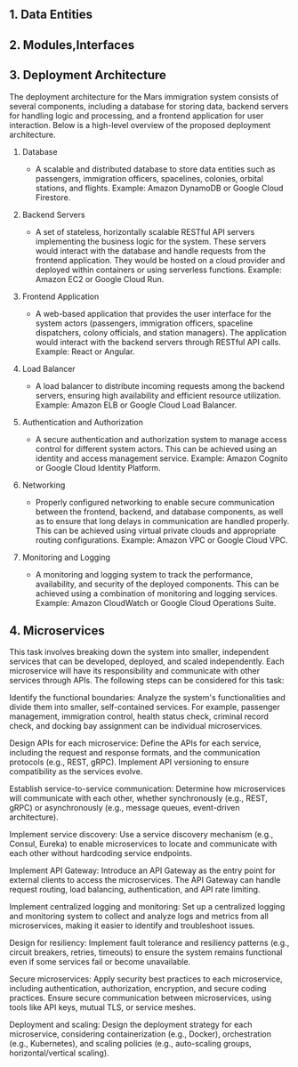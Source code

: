 ## 1. Data Entities

## 2. Modules,Interfaces

## 3. Deployment Architecture

The deployment architecture for the Mars immigration system consists of several components, including a database for storing data, backend servers for handling logic and processing, and a frontend application for user interaction. Below is a high-level overview of the proposed deployment architecture.

1. Database
    - A scalable and distributed database to store data entities such as passengers, immigration officers, spacelines, colonies, orbital stations, and flights. Example: Amazon DynamoDB or Google Cloud Firestore.

2. Backend Servers
    - A set of stateless, horizontally scalable RESTful API servers implementing the business logic for the system. These servers would interact with the database and handle requests from the frontend application. They would be hosted on a cloud provider and deployed within containers or using serverless functions. Example: Amazon EC2 or Google Cloud Run.

3. Frontend Application
    - A web-based application that provides the user interface for the system actors (passengers, immigration officers, spaceline dispatchers, colony officials, and station managers). The application would interact with the backend servers through RESTful API calls. Example: React or Angular.

4. Load Balancer
    - A load balancer to distribute incoming requests among the backend servers, ensuring high availability and efficient resource utilization. Example: Amazon ELB or Google Cloud Load Balancer.

5. Authentication and Authorization
    - A secure authentication and authorization system to manage access control for different system actors. This can be achieved using an identity and access management service. Example: Amazon Cognito or Google Cloud Identity Platform.

6. Networking
    - Properly configured networking to enable secure communication between the frontend, backend, and database components, as well as to ensure that long delays in communication are handled properly. This can be achieved using virtual private clouds and appropriate routing configurations. Example: Amazon VPC or Google Cloud VPC.

7. Monitoring and Logging
    - A monitoring and logging system to track the performance, availability, and security of the deployed components. This can be achieved using a combination of monitoring and logging services. Example: Amazon CloudWatch or Google Cloud Operations Suite.



## 4. Microservices 

This task involves breaking down the system into smaller, independent services that can be developed, deployed, and scaled independently. Each microservice will have its responsibility and communicate with other services through APIs. The following steps can be considered for this task:

Identify the functional boundaries: Analyze the system's functionalities and divide them into smaller, self-contained services. For example, passenger management, immigration control, health status check, criminal record check, and docking bay assignment can be individual microservices.

Design APIs for each microservice: Define the APIs for each service, including the request and response formats, and the communication protocols (e.g., REST, gRPC). Implement API versioning to ensure compatibility as the services evolve.

Establish service-to-service communication: Determine how microservices will communicate with each other, whether synchronously (e.g., REST, gRPC) or asynchronously (e.g., message queues, event-driven architecture).

Implement service discovery: Use a service discovery mechanism (e.g., Consul, Eureka) to enable microservices to locate and communicate with each other without hardcoding service endpoints.

Implement API Gateway: Introduce an API Gateway as the entry point for external clients to access the microservices. The API Gateway can handle request routing, load balancing, authentication, and API rate limiting.

Implement centralized logging and monitoring: Set up a centralized logging and monitoring system to collect and analyze logs and metrics from all microservices, making it easier to identify and troubleshoot issues.

Design for resiliency: Implement fault tolerance and resiliency patterns (e.g., circuit breakers, retries, timeouts) to ensure the system remains functional even if some services fail or become unavailable.

Secure microservices: Apply security best practices to each microservice, including authentication, authorization, encryption, and secure coding practices. Ensure secure communication between microservices, using tools like API keys, mutual TLS, or service meshes.

Deployment and scaling: Design the deployment strategy for each microservice, considering containerization (e.g., Docker), orchestration (e.g., Kubernetes), and scaling policies (e.g., auto-scaling groups, horizontal/vertical scaling).